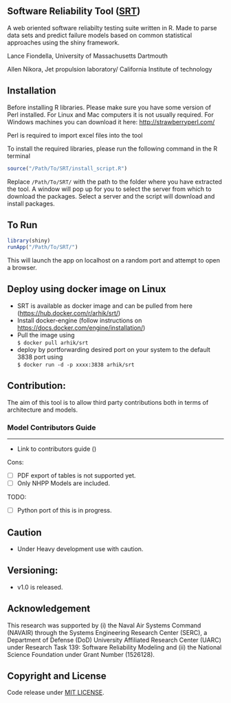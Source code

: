 Software Reliability Tool ([SRT](http://sasdlc.org))
--------------------------------

A web oriented software reliabilty testing suite written in R. Made to parse data sets and predict failure models based on common statistical approaches using the shiny framework.

Lance Fiondella, University of Massachusetts Dartmouth

Allen Nikora, Jet propulsion laboratory/ California Institute of technology


Installation
-------
Before installing R libraries. Please make sure you have some version of Perl installed. For Linux and Mac computers it is not usually required. For Windows machines you can download it here: http://strawberryperl.com/

Perl is required to import excel files into the tool

To install the required libraries, please run the following command in the R terminal
```R
source("/Path/To/SRT/install_script.R")
```
Replace `/Path/To/SRT/` with the path to the folder where you have extracted the tool. 
A window will pop up for you to select the server from which to download the packages. Select a server and the script will download and install packages.

 

To Run
-------

```R
library(shiny)  
runApp("/Path/To/SRT/")
```
This will launch the app on localhost on a random port and attempt to open a browser.

Deploy using docker image on Linux
-----------------------------
- SRT is available as docker image and can be pulled from here (https://hub.docker.com/r/arhik/srt/)
- Install docker-engine (follow instructions on https://docs.docker.com/engine/installation/)
- Pull the image using </br>
```$ docker pull arhik/srt```
- deploy by portforwarding desired port on your system to the default 3838 port using </br>
```$ docker run -d -p xxxx:3838 arhik/srt```


Contribution:
-------------
The aim of this tool is to allow third party contributions both in terms of architecture and models.

### Model Contributors Guide
--------------------------
- Link to contributors guide ()

Cons:
- [ ] PDF export of tables is not supported yet.
- [ ] Only NHPP Models are included.

TODO:

- [ ] Python port of this is in progress.

Caution
-------
- Under Heavy development use with caution.

Versioning:
----------
- v1.0 is released.

Acknowledgement
--------------
This research was supported by (i) the Naval Air Systems Command (NAVAIR) through the Systems Engineering Research Center (SERC), a Department of Defense (DoD) University Affiliated Research Center (UARC) under Research Task 139: Software Reliability Modeling and (ii) the National Science Foundation under Grant Number (1526128).



Copyright and License
----------------------
Code release under [MIT LICENSE](https://github.com/LanceFiondella/srt.core/blob/master/LICENSE.md). 
